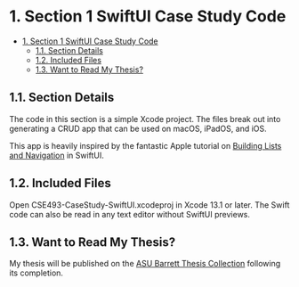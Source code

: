 # 1. Section 1 SwiftUI Case Study Code

- [1. Section 1 SwiftUI Case Study Code](#1-section-1-swiftui-case-study-code)
  - [1.1. Section Details](#11-section-details)
  - [1.2. Included Files](#12-included-files)
  - [1.3. Want to Read My Thesis?](#13-want-to-read-my-thesis)

## 1.1. Section Details
The code in this section is a simple Xcode project. The files break out into generating a CRUD app that can be used on macOS, iPadOS, and iOS.

This app is heavily inspired by the fantastic Apple tutorial on [Building Lists and Navigation](https://developer.apple.com/tutorials/swiftui/building-lists-and-navigation) in SwiftUI.

## 1.2. Included Files
Open CSE493-CaseStudy-SwiftUI.xcodeproj in Xcode 13.1 or later. The Swift code can also be read in any text editor without SwiftUI previews.

## 1.3. Want to Read My Thesis?
My thesis will be published on the [ASU Barrett Thesis Collection](https://keep.lib.asu.edu/collections/130827) following its completion.

